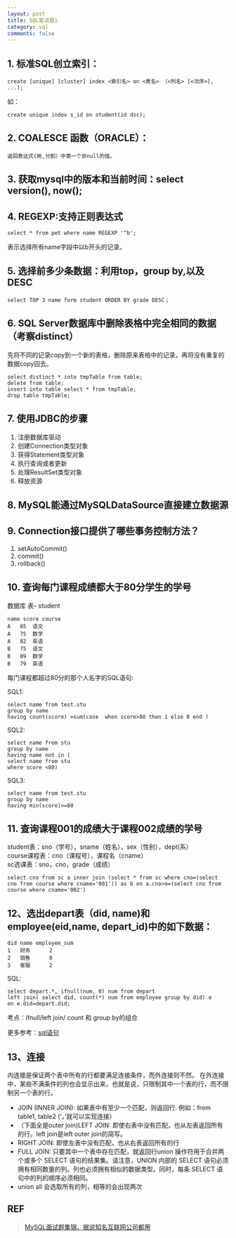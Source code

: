 ```yaml
---
layout: post
title: SQL笔试题1
category: sql
comments: false
---
```

## 1. 标准SQL创立索引：

	create [unique] [cluster] index <索引名> on <表名> （<列名> [<次序>], ...);

如：

	create unique index s_id on student(id dsc);

## 2. COALESCE 函数（ORACLE）：
	返回表达式(用,分割）中第一个非null的值。

## 3. 获取mysql中的版本和当前时间：select version(), now();

## 4. REGEXP:支持正则表达式

	select * from pet where name REGEXP '^b';

表示选择所有name字段中以b开头的记录。

## 5. 选择前多少条数据：利用top，group by,以及DESC

	select TOP 3 name form student ORDER BY grade DESC；

## 6. SQL Server数据库中删除表格中完全相同的数据（考察distinct）

先将不同的记录copy到一个新的表格，删除原来表格中的记录，再将没有重复的数据copy回去。

	select distinct * into tmpTable from table;
	delete from table;
	insert into table select * from tmpTable;
	drop table tmpTable;

## 7. 使用JDBC的步骤
1. 注册数据库驱动
2. 创建Connection类型对象
3. 获得Statement类型对象
4. 执行查询或者更新
5. 处理ResultSet类型对象
6. 释放资源

## 8. MySQL能通过MySQLDataSource直接建立数据源

## 9. Connection接口提供了哪些事务控制方法？
1. setAutoCommit()
2. commit()
3. rollback()

## 10. 查询每门课程成绩都大于80分学生的学号

数据库 表- student

	name score course
	A 	85  语文
	A 	75  数学
	A 	82  英语
	B 	75  语文
	B 	89  数学
	B 	79  英语

每门课程都超过80分的那个人名字的SQL语句:

SQL1:

	select name from test.stu
	group by name
	having count(score) =sum(case  when score>80 then 1 else 0 end )

SQL2:

	select name from stu
	group by name
	having name not in (
	select name from stu
	where score <80)

SQL3:

	select name from test.stu
	group by name
	having min(score)>=80


## 11. 查询课程001的成绩大于课程002成绩的学号

student表：sno（学号），sname（姓名），sex（性别），dept(系）  
course课程表：cno（课程号），课程名（cname）   
sc选课表：sno，cno，grade（成绩）

	select cno from sc a inner join (select * from sc where cno=(select cno from course where cname='001')) as b on a.cno>o=(select cno from course where cname='002')

## 12、选出depart表（did, name)和employee(eid,name, depart_id)中的如下数据：

	did name employee_sum  
	1	财务		2  
	2	销售		0  
	3	客服		2  

SQL:  

	select depart.*, ifnull(num, 0) num from depart
	left join( select did, count(*) num from employee group by did) e
	on e.did=depart.did;

考点：ifnull/left join/ count 和 group by的组合

更多参考：[sql语句](http://blog.sina.com.cn/s/blog_8ea826d10102vm1h.html)

## 13、连接
内连接是保证两个表中所有的行都要满足连接条件，而外连接则不然。
在外连接中，某些不满条件的列也会显示出来，也就是说，只限制其中一个表的行，而不限制另一个表的行。

- JOIN (INNER JOIN): 如果表中有至少一个匹配，则返回行. 例如：from table1, table2 (‘，’就可以实现连接）
- （下面全是outer join)LEFT JOIN: 即使右表中没有匹配，也从左表返回所有的行。left join是left outer join的简写。
- RIGHT JOIN: 即使左表中没有匹配，也从右表返回所有的行
- FULL JOIN: 只要其中一个表中存在匹配，就返回行union 操作符用于合并两个或多个 SELECT 语句的结果集。请注意，UNION 内部的 SELECT 语句必须拥有相同数量的列。列也必须拥有相似的数据类型。同时，每条 SELECT 语句中的列的顺序必须相同。
- union all 会选取所有的列，相等的会出现两次

## REF
> [MySQL面试题集锦，据说知名互联网公司都用](http://tech.it168.com/a2017/1119/3180/000003180421.shtml)

